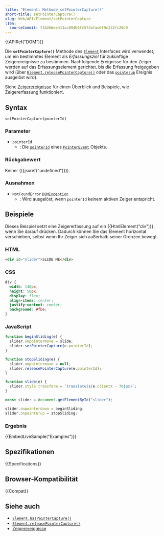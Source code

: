 ```yaml
---
title: "Element: Methode setPointerCapture()"
short-title: setPointerCapture()
slug: Web/API/Element/setPointerCapture
l10n:
  sourceCommit: 73b2b6ee411ac094b9fc57dafac6f9c232fc20d9
---
```


{{APIRef("DOM")}}

Die **`setPointerCapture()`** Methode des [`Element`](/de/docs/Web/API/Element) Interfaces wird verwendet, um ein bestimmtes Element als _Erfassungsziel_ für zukünftige Zeigerereignisse zu bestimmen. Nachfolgende Ereignisse für den Zeiger werden auf das Erfassungselement gerichtet, bis die Erfassung freigegeben wird (über [`Element.releasePointerCapture()`](/de/docs/Web/API/Element/releasePointerCapture) oder das [`pointerup`](/de/docs/Web/API/Element/pointerup_event) Ereignis ausgelöst wird).

Siehe [Zeigerereignisse](/de/docs/Web/API/Pointer_events#pointer_capture) für einen Überblick und Beispiele, wie Zeigererfassung funktioniert.

## Syntax

```js-nolint
setPointerCapture(pointerId)
```

### Parameter

- `pointerId`
  - : Die [`pointerId`](/de/docs/Web/API/PointerEvent/pointerId) eines
    [`PointerEvent`](/de/docs/Web/API/PointerEvent) Objekts.

### Rückgabewert

Keiner ({{jsxref("undefined")}}).

### Ausnahmen

- `NotFoundError` [`DOMException`](/de/docs/Web/API/DOMException)
  - : Wird ausgelöst, wenn `pointerId` keinem aktiven Zeiger entspricht.

## Beispiele

Dieses Beispiel setzt eine Zeigererfassung auf ein {{HtmlElement("div")}}, wenn Sie darauf drücken. Dadurch können Sie das Element horizontal verschieben, selbst wenn Ihr Zeiger sich außerhalb seiner Grenzen bewegt.

### HTML

```html
<div id="slider">SLIDE ME</div>
```

### CSS

```css
div {
  width: 140px;
  height: 50px;
  display: flex;
  align-items: center;
  justify-content: center;
  background: #fbe;
}
```

### JavaScript

```js
function beginSliding(e) {
  slider.onpointermove = slide;
  slider.setPointerCapture(e.pointerId);
}

function stopSliding(e) {
  slider.onpointermove = null;
  slider.releasePointerCapture(e.pointerId);
}

function slide(e) {
  slider.style.transform = `translate(${e.clientX - 70}px)`;
}

const slider = document.getElementById("slider");

slider.onpointerdown = beginSliding;
slider.onpointerup = stopSliding;
```

### Ergebnis

{{EmbedLiveSample("Examples")}}

## Spezifikationen

{{Specifications}}

## Browser-Kompatibilität

{{Compat}}

## Siehe auch

- [`Element.hasPointerCapture()`](/de/docs/Web/API/Element/hasPointerCapture)
- [`Element.releasePointerCapture()`](/de/docs/Web/API/Element/releasePointerCapture)
- [Zeigerereignisse](/de/docs/Web/API/Pointer_events)

